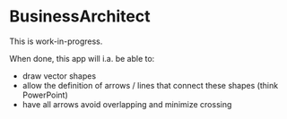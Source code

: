 # BusinessArchitect

This is work-in-progress.

When done, this app will i.a. be able to:
- draw vector shapes
- allow the definition of arrows / lines that connect these shapes (think PowerPoint)
- have all arrows avoid overlapping and minimize crossing
